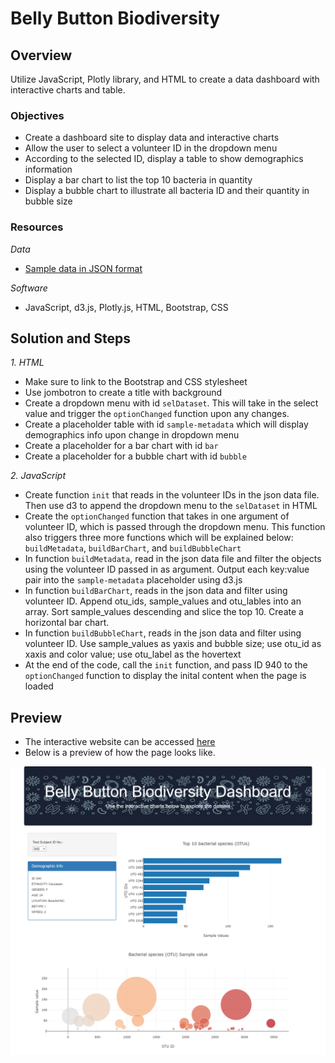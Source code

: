 # Belly Button Biodiversity

## Overview
Utilize JavaScript, Plotly library, and HTML to create a data dashboard with interactive charts and table. 

### Objectives
- Create a dashboard site to display data and interactive charts
- Allow the user to select a volunteer ID in the dropdown menu
- According to the selected ID, display a table to show demographics information
- Display a bar chart to list the top 10 bacteria in quantity
- Display a bubble chart to illustrate all bacteria ID and their quantity in bubble size

### Resources
*Data*
- [Sample data in JSON format](https://github.com/jjin92/Belly_button_biodiversity/blob/master/static/js/samples.json)

*Software*
- JavaScript, d3.js, Plotly.js, HTML, Bootstrap, CSS

## Solution and Steps
*1. HTML*
- Make sure to link to the Bootstrap and CSS stylesheet
- Use jombotron to create a title with background
- Create a dropdown menu with id `selDataset`. This will take in the select value and trigger the `optionChanged` function upon any changes.
- Create a placeholder table with id `sample-metadata` which will display demographics info upon change in dropdown menu
- Create a placeholder for a bar chart with id `bar`
- Create a placeholder for a bubble chart with id `bubble`

*2. JavaScript*
- Create function `init` that reads in the volunteer IDs in the json data file. Then use d3 to append the dropdown menu to the `selDataset` in HTML
- Create the `optionChanged` function that takes in one argument of volunteer ID, which is passed through the dropdown menu. This function also triggers three more functions which will be explained below: `buildMetadata`, `buildBarChart`, and `buildBubbleChart`
- In function `buildMetadata`, read in the json data file and filter the objects using the volunteer ID passed in as argument. Output each key:value pair into the `sample-metadata` placeholder using d3.js
- In function `buildBarChart`, reads in the json data and filter using volunteer ID. Append otu_ids, sample_values and otu_lables into an array. Sort sample_values descending and slice the top 10. Create a horizontal bar chart.
- In function `buildBubbleChart`, reads in the json data and filter using volunteer ID. Use sample_values as yaxis and bubble size; use otu_id as xaxis and color value; use otu_label as the hovertext
- At the end of the code, call the `init` function, and pass ID 940 to the `optionChanged` function to display the inital content when the page is loaded

## Preview
- The interactive website can be accessed [here](https://jjin92.github.io/Belly_button_biodiversity/)
- Below is a preview of how the page looks like.

![page_preview](https://github.com/jjin92/Belly_button_biodiversity/blob/master/preview.png)